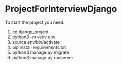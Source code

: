 # ProjectForInterviewDjango
To start the project you need:

1. cd django_project
2. python3 -m venv env
3. source env/bin/activate
4. pip install requirements.txt
5. python3 manage.py migrate
6. python3 manage.py runserver
